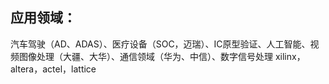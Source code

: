 ## 应用领域：
汽车驾驶（AD、ADAS）、医疗设备（SOC，迈瑞）、IC原型验证、人工智能、视频图像处理（大疆、大华）、通信领域（华为、中信）、数字信号处理
xilinx，altera，actel，lattice
